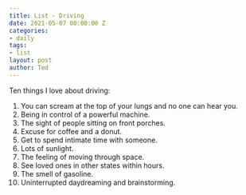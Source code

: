 ```yaml
---
title: List - Driving
date: 2021-05-07 00:00:00 Z
categories:
- daily
tags:
- list
layout: post
author: Ted
---
```


Ten things I love about driving:

1. You can scream at the top of your lungs and no one can hear you.
1. Being in control of a powerful machine.
1. The sight of people sitting on front porches.
1. Excuse for coffee and a donut.
1. Get to spend intimate time with someone.
1. Lots of sunlight.
1. The feeling of moving through space.
1. See loved ones in other states within hours.
1. The smell of gasoline.
1. Uninterrupted daydreaming and brainstorming.
